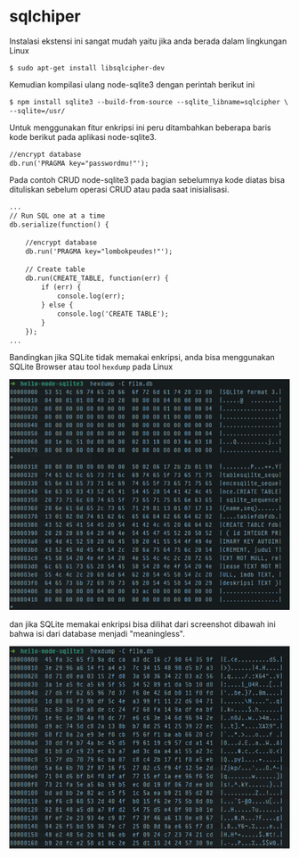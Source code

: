 # sqlchiper

Instalasi ekstensi ini sangat mudah yaitu jika anda berada dalam lingkungan Linux

    $ sudo apt-get install libsqlcipher-dev

Kemudian kompilasi ulang node-sqlite3 dengan perintah berikut ini

    $ npm install sqlite3 --build-from-source --sqlite_libname=sqlcipher \
    --sqlite=/usr/

Untuk menggunakan fitur enkripsi ini peru ditambahkan beberapa baris kode berikut pada aplikasi node-sqlite3.

    //encrypt database
    db.run('PRAGMA key="passwordmu!"');


Pada contoh CRUD node-sqlite3 pada bagian sebelumnya kode diatas bisa dituliskan sebelum operasi CRUD atau pada saat inisialisasi.

```
...
// Run SQL one at a time
db.serialize(function() {

    //encrypt database
    db.run('PRAGMA key="lombokpeudes!"');

	// Create table
    db.run(CREATE_TABLE, function(err) {
        if (err) {
            console.log(err);
        } else {
            console.log('CREATE TABLE');
        }
    });
...

```
Bandingkan jika SQLite  tidak memakai enkripsi, anda bisa menggunakan SQLite Browser atau tool `hexdump` pada Linux

![node-sqlite3-no-enkripsi](images/node-sqlite3-no-enkripsi.png)

dan jika SQLite memakai enkripsi bisa dilihat dari screenshot dibawah ini bahwa isi dari database menjadi "meaningless".

![node-sqlite3-enkripsi](images/node-sqlite3-enkripsi.png)



